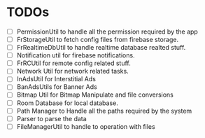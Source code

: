 # TODOs
- [ ] PermissionUtil to handle all the permission required by the app
- [ ] FrStorageUtil to fetch config files from firebase storage.
- [ ] FrRealtimeDbUtil to handle realtime database realted stuff.
- [ ] Notification util for firebase notifications.
- [ ] FrRCUtil for remote config related stuff.
- [ ] Network Util for network related tasks.
- [ ] InAdsUtil for Interstitial Ads
- [ ] BanAdsUtils for Banner Ads
- [ ] Bitmap Util for Bitmap Manipulate and file conversions
- [ ] Room Database for local database.
- [ ] Path Manager to Handle all the paths required by the system
- [ ] Parser to parse the data
- [ ] FileManagerUtil to handle to operation with files